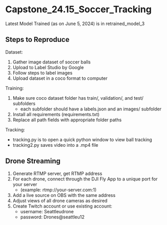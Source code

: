 # Capstone_24.15_Soccer_Tracking
Latest Model Trained (as on June 5, 2024) is in retrained_model_3

## Steps to Reproduce
Dataset:

1. Gather image dataset of soccer balls
2. Upload to Label Studio by Google
3. Follow steps to label images
4. Upload dataset in a coco format to computer

Training:

1. Make sure coco dataset folder has train/, validation/, and test/ subfolders
    - each subfolder should have a labels.json and an images/ subfolder
2. Install all requirements (requirements.txt)
3. Replace all path fields with appropriate folder paths

Tracking:

- tracking.py is to open a quick python window to view ball tracking
- tracking2.py saves video into a .mp4 file

## Drone Streaming

1. Generate RTMP server, get RTMP address
2. For each drone, connect through the DJI Fly App to a unique port for your server 
    - (example: rtmp://your-server.com:1)
3. Add a live source on OBS with the same address
4. Adjust views of all drone cameras as desired
5. Create Twitch account or use existing account:
    - username: Seattleudrone
    - password: Drones@seattleu12

